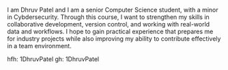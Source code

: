 I am Dhruv Patel and I am a senior Computer Science student, with a minor in Cybdersecurity. Through this course, I want to strengthen my skills in collaborative development, version control, and working with real-world data and workflows. I hope to gain practical experience that prepares me for industry projects while also improving my ability to contribute effectively in a team environment.  

hfh: 1DhruvPatel
gh: 1DhruvPatel